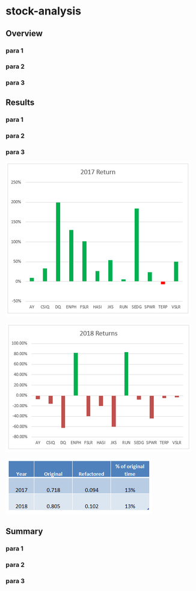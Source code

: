 # stock-analysis

## Overview

### para 1
### para 2
### para 3



## Results
### para 1
### para 2
### para 3


![2017 Returns](https://github.com/cortesh/stock-analysis/blob/main/Resources/VBA_Challange_2017_returns.png)

![2018 Returns](https://github.com/cortesh/stock-analysis/blob/main/Resources/VBA_Challange_2018_returns.png)

![Code Performance Comparison](https://github.com/cortesh/stock-analysis/blob/main/Resources/VBA_Challange_Code_Performance_Comparison.png)

## Summary
### para 1
### para 2
### para 3
